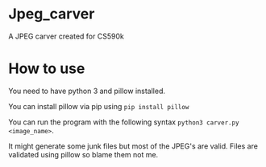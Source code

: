 # Jpeg_carver
A JPEG carver created for CS590k

# How to use

You need to have python 3 and pillow installed. 

You can install pillow via pip using `pip install pillow`

You can run the program with the following syntax `python3 carver.py <image_name>`.

It might generate some junk files but most of the JPEG's are valid. Files are validated using pillow so blame them not me. 

